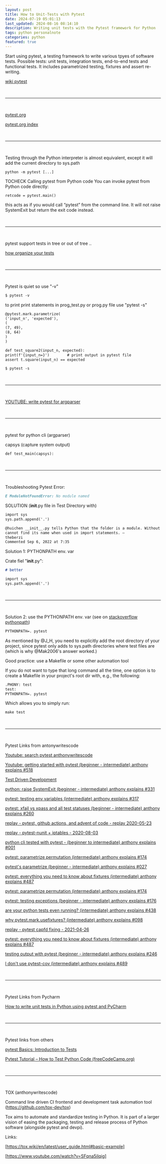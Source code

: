 ```yaml
---
layout: post
title: How to Unit-Tests with Pytest
date: 2024-07-19 05:01:13
last_updated: 2024-08-16 08:14:10
description: Writing unit tests with the Pytest framework for Python
tags: python personalnote
categories: python
featured: true
---
```


Start using pytest, a testing framework to write various tpyes of software tests.
Possible tests: unit tests, integration tests, end-to-end tests and functional tests.
It includes parametrized testing, fixtures and assert re-writing.

[wiki pytest]: https://en.wikipedia.org/wiki/Pytest "https://en.wikipedia.org/wiki/Pytest"
[wiki pytest]

<br>
<hr>
<br>

[pytest.org]: https://docs.pytest.org/en/stable/ "https://docs.pytest.org/en/stable/"
[pytest.org]

[pytest.org index]: https://docs.pytest.org/en/stable/index.html "https://docs.pytest.org/en/stable/index.html"
[pytest.org index]

<br>
<hr>
<br>

Testing through the Python interpreter is almost equivalent, except it will add the current directory to sys.path

````
python -m pytest [...]
````

TOCHECK
Calling pytest from Python code
You can invoke pytest from Python code directly:

````
retcode = pytest.main()
````

this acts as if you would call “pytest” from the command line. It will not raise SystemExit but return the exit code
instead.

<br>
<hr>
<br>

pytest support tests in tree or out of tree ..

[how organize your tests]: https://youtu.be/mzlH8lp4ISA?si=udu_GKCNWIqJYYug&t=623
[how organize your tests]


<br>
<hr>
<br>

Pytest is quiet so use "-v"

````markdown
$ pytest -v 
````

to print print statements in prog_test.py or prog.py file use "pytest -s"

````markdown
@pytest.mark.parametrize(
('input_n', 'expected'),
(
(7, 49),
(8, 64)
)
)

def test_square2(input_n, expected):
print(f'{input_n=}')        # print output in pytest file
assert t.square(input_n) == expected

$ pytest -s 
````

<br>
<hr>
<br>

[YOUTUBE: write pytest for argparser]: https://youtu.be/sv46294LoP8?si=rTbVTeV3korkeH9M&t=450 "https://youtu.be/sv46294LoP8?si=rTbVTeV3korkeH9M&t=450"
[YOUTUBE: write pytest for argparser]

<br>
<hr>
<br>

pytest for python cli (argparser)

capsys (capture system output)

````markdown
def test_main(capsys):
````

<br>
<hr>
<br>

Troubleshooting Pytest Error:

````markdown
E ModuleNotFoundError: No module named 
````

SOLUTION (__init__.py file in Test Directory with)

````markdown
import sys
sys.path.append('.')
````

````markdown
@huichen __init__.py tells Python that the folder is a module. Without it, the folder is not a module and so Python
cannot find its name when used in import statements. –
theberzi
Commented Sep 6, 2022 at 7:35
````

Solution 1: PYTHONPATH env. var

Crate fiel "__init__.py":

````markdown
# better

import sys
sys.path.append('.')
````

<br>
<hr>
<br>

Solution 2: use the PYTHONPATH env. var (see on [stackoverflow pythonpath])

[stackoverflow pythonpath]: /https://stackoverflow.com/questions/54895002/modulenotfounderror-with-pytest  "https://stackoverflow.com/questions/54895002/modulenotfounderror-with-pytest"

````markdown
PYTHONPATH=. pytest
````

As mentioned by @J_H, you need to explicitly add the root directory of your project,
since pytest only adds to sys.path directories where test files are
(which is why @Mak2006's answer worked.)

Good practice: use a Makefile or some other automation tool

If you do not want to type that long command all the time,
one option is to create a Makefile in your
project's root dir with, e.g., the following:

````markdown
.PHONY: test
test:
PYTHONPATH=. pytest
````

Which allows you to simply run:

````markdown
make test
````

<br>
<hr>
<br>

Pytest Links from antonywritescode

[Youtube: search pytest anthonywritescode]: https://www.youtube.com/@anthonywritescode/search?query=pytest
[Youtube: search pytest anthonywritescode]

[Youtube: getting started with pytest (beginner - intermediate) anthony explains #518]: https://www.youtube.com/watch?v=mzlH8lp4ISA&t=76s
[Youtube: getting started with pytest (beginner - intermediate) anthony explains #518]

[Test Driven Development]: https://www.youtube.com/watch?v=JmMxU8ljiOg
[Test Driven Development]

[python: raise SystemExit (beginner - intermediate) anthony explains #331]: https://www.youtube.com/watch?v=ZbeSPc5wL0g
[python: raise SystemExit (beginner - intermediate) anthony explains #331]

[pytest: testing env variables (intermediate) anthony explains #317]: https://www.youtube.com/watch?v=N15X_pQHckQ
[pytest: testing env variables (intermediate) anthony explains #317]

[pytest: xfail vs xpass and all test statuses (beginner - intermediate) anthony explains #260]: https://www.youtube.com/watch?v=uzodcMcHbJU
[pytest: xfail vs xpass and all test statuses (beginner - intermediate) anthony explains #260]

[replay - pytest, github actions, and advent of code - replay 2020-05-23]: https://www.youtube.com/watch?v=dBekbQF-0Hk
[replay - pytest, github actions, and advent of code - replay 2020-05-23]

[replay - pytest-nunit + iptables - 2020-08-03]: https://www.youtube.com/watch?v=oBKtF_FWBj8
[replay - pytest-nunit + iptables - 2020-08-03]

[python cli tested with pytest - (beginner to intermediate) anthony explains #001]: https://www.youtube.com/watch?v=sv46294LoP8
[python cli tested with pytest - (beginner to intermediate) anthony explains #001]

[pytest: parametrize permutation (intermediate) anthony explains #174]: https://www.youtube.com/watch?v=QIUrd327tOQ
[pytest: parametrize permutation (intermediate) anthony explains #174]

[pytest's parametrize (beginner - intermediate) anthony explains #027]: https://www.youtube.com/watch?v=aQH7hyJn-No
[pytest's parametrize (beginner - intermediate) anthony explains #027]

[pytest: everything you need to know about fixtures (intermediate) anthony explains #487]: https://www.youtube.com/watch?v=ScEQRKwUePI
[pytest: everything you need to know about fixtures (intermediate) anthony explains #487]

[pytest: parametrize permutation (intermediate) anthony explains #174]: https://www.youtube.com/watch?v=QIUrd327tOQ
[pytest: parametrize permutation (intermediate) anthony explains #174]

[pytest: testing exceptions (beginner - intermediate) anthony explains #176]: https://www.youtube.com/watch?v=6nRxZyQwwlE
[pytest: testing exceptions (beginner - intermediate) anthony explains #176]

[are your python tests even running? (intermediate) anthony explains #438]: https://www.youtube.com/watch?v=0nPS_vVmhp0
[are your python tests even running? (intermediate) anthony explains #438]

[why pytest.mark.usefixtures? (intermediate) anthony explains #098]: https://www.youtube.com/watch?v=BE2v1VCmGwg
[why pytest.mark.usefixtures? (intermediate) anthony explains #098]

[replay - pytest capfd fixing - 2021-04-26]: https://www.youtube.com/watch?v=a33dRrLO8ws
[replay - pytest capfd fixing - 2021-04-26]

[pytest: everything you need to know about fixtures (intermediate) anthony explains #487]: https://www.youtube.com/watch?v=ScEQRKwUePI
[pytest: everything you need to know about fixtures (intermediate) anthony explains #487]

[testing output with pytest (beginner - intermediate) anthony explains #246]: https://www.youtube.com/watch?v=dN-pVt7i4Us
[testing output with pytest (beginner - intermediate) anthony explains #246]

[I don't use pytest-cov (intermediate) anthony explains #489]: https://www.youtube.com/watch?v=sPgvHGkmd0U
[I don't use pytest-cov (intermediate) anthony explains #489]

<br>
<hr>
<br>

Pytest Links from Pycharm

[How to write unit tests in Python using pytest and PyCharm]: https://www.youtube.com/watch?v=Z0f00BdJ3yw
[How to write unit tests in Python using pytest and PyCharm]

<br>
<hr>
<br>

Pytest links from others

[pytest Basics: Introduction to Tests]: https://www.youtube.com/watch?v=3slDyeQYq8A&t=14s
[pytest Basics: Introduction to Tests]

[Pytest Tutorial – How to Test Python Code (freeCodeCamp.org)]: https://www.youtube.com/watch?v=cHYq1MRoyI0
[Pytest Tutorial – How to Test Python Code (freeCodeCamp.org)]

<br>
<hr>
<br>

TOX (anthonywritescode)

Command line driven CI frontend and development task automation tool
(<a href="https://github.com/tox-dev/tox">https://github.com/tox-dev/tox</a>)

Tox aims to automate and standardize testing in Python. It is part of a larger vision of easing the packaging,
testing and release process of Python software (alongside pytest and devpi).

Links:

[https://tox.wiki/en/latest/user_guide.html#basic-example]: https://tox.wiki/en/latest/user_guide.html#basic-example
[https://tox.wiki/en/latest/user_guide.html#basic-example]

[https://www.youtube.com/watch?v=SFqna5ilqig]: https://www.youtube.com/watch?v=SFqna5ilqig
[https://www.youtube.com/watch?v=SFqna5ilqig]
